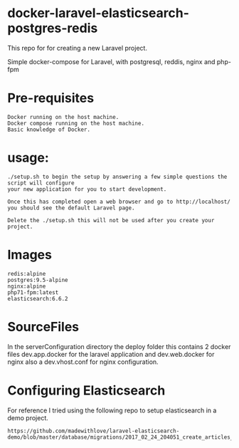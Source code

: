 # docker-laravel-elasticsearch-postgres-redis

This repo for for creating a new Laravel project. 

Simple docker-compose for Laravel, with postgresql, reddis, nginx and php-fpm

# Pre-requisites

    Docker running on the host machine.
    Docker compose running on the host machine.
    Basic knowledge of Docker.

# usage:
    ./setup.sh to begin the setup by answering a few simple questions the script will configure
    your new application for you to start development.
    
    Once this has completed open a web browser and go to http://localhost/ you should see the default Laravel page.
    
    Delete the ./setup.sh this will not be used after you create your project.
 
# Images

    redis:alpine
    postgres:9.5-alpine
    nginx:alpine
    php71-fpm:latest
    elasticsearch:6.6.2

# SourceFiles
In the serverConfiguration directory the deploy folder this contains 2 docker files dev.app.docker for the laravel application and dev.web.docker for nginx also a dev.vhost.conf for nginx configuration.

# Configuring Elasticsearch
For reference I tried using the following repo to setup elasticsearch in a demo project.

    https://github.com/madewithlove/laravel-elasticsearch-demo/blob/master/database/migrations/2017_02_24_204051_create_articles_table.php
